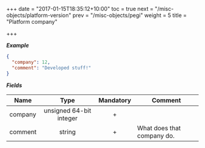 +++
date = "2017-01-15T18:35:12+10:00"
toc = true
next = "/misc-objects/platform-version"
prev = "/misc-objects/pegi"
weight = 5
title = "Platform company"

+++

***Example***

```json
{
  "company": 12,
  "comment": "Developed stuff!"
}
```

***Fields***

| Name | Type   | Mandatory | Comment |
| ---- |:------:|:---------:| ------- |
| company | unsigned 64-bit integer  |     +     ||
| comment   | string |     +     | What does that company do. |